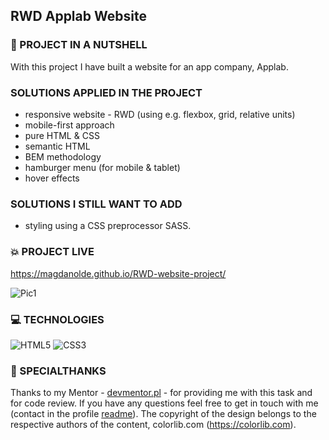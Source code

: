 
## RWD Applab Website 

### :shell: PROJECT IN A NUTSHELL

With this project I have built a website for an app company, Applab. 

###  SOLUTIONS APPLIED IN THE PROJECT

*	responsive website - RWD (using e.g. flexbox, grid, relative units)
*	mobile-first approach
*	pure HTML & CSS
*	semantic HTML
*	BEM methodology
*	hamburger menu (for mobile & tablet)
*	hover effects

###  SOLUTIONS I STILL WANT TO ADD 

* styling using a CSS preprocessor SASS.

### :boom: PROJECT LIVE 

https://magdanolde.github.io/RWD-website-project/

![Pic1](https://user-images.githubusercontent.com/83141358/205403368-1e01bb60-237a-4ced-b062-20d6cf3a1144.PNG)

### 💻 TECHNOLOGIES

![HTML5](https://img.shields.io/badge/html5-%23E34F26.svg?style=for-the-badge&logo=html5&logoColor=white)
![CSS3](https://img.shields.io/badge/css3-%231572B6.svg?style=for-the-badge&logo=css3&logoColor=white)

### 🤝 SPECIALTHANKS
Thanks to my Mentor - [devmentor.pl](https://devmentor.pl/) - for providing me with this task and for code review.
If you have any questions feel free to get in touch with me (contact in the profile [readme](https://github.com/magdanolde)).
The copyright of the design belongs to the respective authors of the content, colorlib.com (https://colorlib.com).


